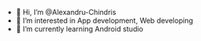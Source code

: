 - 👋 Hi, I’m @Alexandru-Chindris
- 👀 I’m interested in App development, Web developing
- 🌱 I’m currently learning Android studio

<!---
Alexandru-Chindris/Alexandru-Chindris is a ✨ special ✨ repository because its `README.md` (this file) appears on your GitHub profile.
You can click the Preview link to take a look at your changes.
--->
